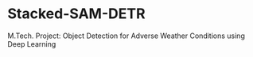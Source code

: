 # Stacked-SAM-DETR
M.Tech. Project: Object Detection for Adverse Weather Conditions using Deep Learning
